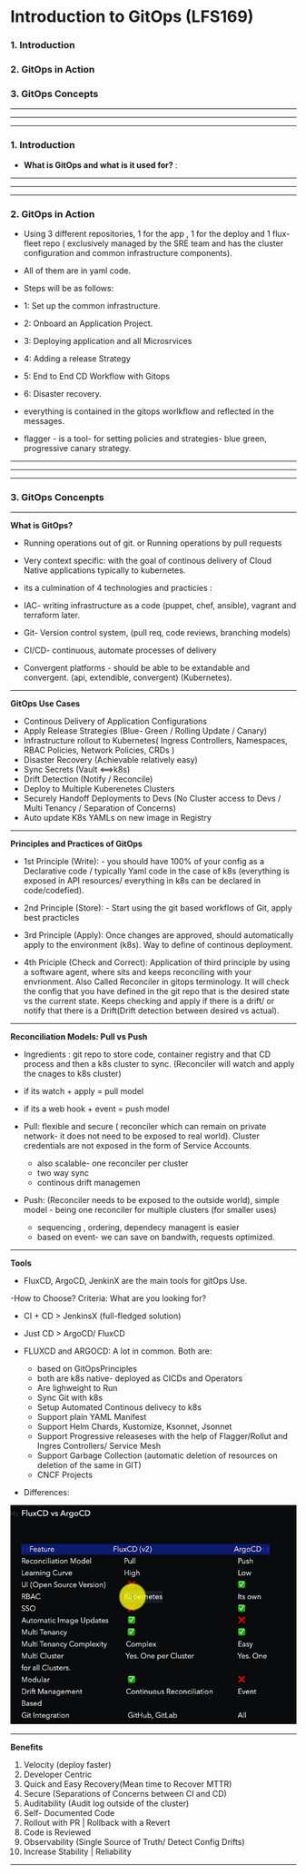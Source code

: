 # Introduction to GitOps (LFS169)

### 1. Introduction

### 2. GitOps in Action

### 3. GitOps Concepts

---

---

---

### 1. Introduction

- **What is GitOps and what is it used for?** :

---

---

---

### 2. GitOps in Action

- Using 3 different repositories, 1 for the app , 1 for the deploy and 1 flux- fleet repo ( exclusively managed by the SRE team and has the cluster configuration and common infrastructure components).

- All of them are in yaml code.

- Steps will be as follows:

- 1: Set up the common infrastructure.
- 2: Onboard an Application Project.
- 3: Deploying application and all Microsrvices
- 4: Adding a release Strategy
- 5: End to End CD Workflow with Gitops
- 6: Disaster recovery.

- everything is contained in the gitops worlkflow and reflected in the messages.

- flagger - is a tool- for setting policies and strategies- blue green, progressive canary strategy.

---

---

---

### 3. GitOps Concenpts

---

**What is GitOps?**

- Running operations out of git. or Running operations by pull requests
- Very context specific: with the goal of continous delivery of Cloud Native applications typically to kubernetes.
- its a culmination of 4 technologies and practicies :

- IAC- writing infrastructure as a code (puppet, chef, ansible), vagrant and terraform later.
- Git- Version control system, (pull req, code reviews, branching models)
- CI/CD- continuous, automate processes of delivery
- Convergent platforms - should be able to be extandable and convergent. (api, extendible, convergent) (Kubernetes).

---

**GitOps Use Cases**

- Continous Delivery of Application Configurations
- Apply Release Strategies (Blue- Green / Rolling Update / Canary)
- Infrastructure rollout to Kubernetes( Ingress Controllers, Namespaces, RBAC Policies, Network Policies, CRDs )
- Disaster Recovery (Achievable relatively easy)
- Sync Secrets (Vault <==>k8s)
- Drift Detection (Notify / Reconcile)
- Deploy to Multiple Kuberenetes Clusters
- Securely Handoff Deployments to Devs (No Cluster access to Devs / Multi Tenancy / Separation of Concerns)
- Auto update K8s YAMLs on new image in Registry

---

**Principles and Practices of GitOps**

- 1st Principle (Write): - you should have 100% of your config as a Declarative code / typically Yaml code in the case of k8s (everything is exposed in API resources/ everything in k8s can be declared in code/codefied).

- 2nd Principle (Store): - Start using the git based workflows of Git, apply best practicles

- 3rd Principle (Apply): Once changes are approved, should automatically apply to the environment (k8s). Way to define of continous deployment.

- 4th Priciple (Check and Correct): Application of third principle by using a software agent, where sits and keeps reconciling with your envrionment. Also Called Reconciler in gitops terminology. It will check the config that you have defined in the git repo that is the desired state vs the current state. Keeps checking and apply if there is a drift/ or notify that there is a Drift(Drift detection between desired vs actual).

---

**Reconciliation Models: Pull vs Push**

- Ingredients : git repo to store code, container registry and that CD process and then a k8s cluster to sync. (Reconciler will watch and apply the cnages to k8s cluster)

- if its watch + apply = pull model
- if its a web hook + event = push model

- Pull: flexible and secure ( reconciler which can remain on private network- it does not need to be exposed to real world). Cluster credentials are not exposed in the form of Service Accounts.

  - also scalable- one reconciler per cluster
  - two way sync
  - continous drift managemen

- Push: (Reconciler needs to be exposed to the outside world), simple model - being one reconciler for multiple clusters (for smaller uses)
  - sequencing , ordering, dependecy managent is easier
  - based on event- we can save on bandwith, requests optimized.

---

**Tools**

- FluxCD, ArgoCD, JenkinX are the main tools for gitOps Use.

-How to Choose? Criteria: What are you looking for?

- CI + CD > JenkinsX (full-fledged solution)
- Just CD > ArgoCD/ FluxCD

- FLUXCD and ARGOCD: A lot in common. Both are:

  - based on GitOpsPrinciples
  - both are k8s native- deployed as CICDs and Operators
  - Are lighweight to Run
  - Sync Git with k8s
  - Setup Automated Continous delivecy to k8s
  - Support plain YAML Manifest
  - Support Helm Chards, Kustomize, Ksonnet, Jsonnet
  - Support Progressive releaseses with the help of Flagger/Rollut and Ingres Controllers/ Service Mesh
  - Support Garbage Collection (automatic deletion of resources on deletion of the same in GIT)
  - CNCF Projects

- Differences:

![](images/argovsflux.png)

---

**Benefits**

1. Velocity (deploy faster)
2. Developer Centric
3. Quick and Easy Recovery(Mean time to Recover MTTR)
4. Secure (Separations of Concerns between CI and CD)
5. Auditability (Audit log outside of the cluster)
6. Self- Documented Code
7. Rollout with PR | Rollback with a Revert
8. Code is Reviewed
9. Observability (Single Source of Truth/ Detect Config Drifts)
10. Increase Stability | Reliability

---
